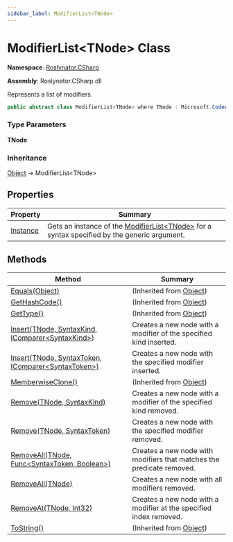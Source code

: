 ```yaml
---
sidebar_label: ModifierList<TNode>
---
```


# ModifierList&lt;TNode&gt; Class

**Namespace**: [Roslynator.CSharp](../index.md)

**Assembly**: Roslynator\.CSharp\.dll

  
Represents a list of modifiers\.

```csharp
public abstract class ModifierList<TNode> where TNode : Microsoft.CodeAnalysis.SyntaxNode
```

### Type Parameters

**TNode**

### Inheritance

[Object](https://docs.microsoft.com/en-us/dotnet/api/system.object) &#x2192; ModifierList&lt;TNode&gt;

## Properties

| Property | Summary |
| -------- | ------- |
| [Instance](Instance/index.md) | Gets an instance of the [ModifierList&lt;TNode&gt;](./index.md) for a syntax specified by the generic argument\. |

## Methods

| Method | Summary |
| ------ | ------- |
| [Equals(Object)](https://docs.microsoft.com/en-us/dotnet/api/system.object.equals) |  \(Inherited from [Object](https://docs.microsoft.com/en-us/dotnet/api/system.object)\) |
| [GetHashCode()](https://docs.microsoft.com/en-us/dotnet/api/system.object.gethashcode) |  \(Inherited from [Object](https://docs.microsoft.com/en-us/dotnet/api/system.object)\) |
| [GetType()](https://docs.microsoft.com/en-us/dotnet/api/system.object.gettype) |  \(Inherited from [Object](https://docs.microsoft.com/en-us/dotnet/api/system.object)\) |
| [Insert(TNode, SyntaxKind, IComparer&lt;SyntaxKind&gt;)](Insert/index.md#4255247645) | Creates a new node with a modifier of the specified kind inserted\. |
| [Insert(TNode, SyntaxToken, IComparer&lt;SyntaxToken&gt;)](Insert/index.md#2540511869) | Creates a new node with the specified modifier inserted\. |
| [MemberwiseClone()](https://docs.microsoft.com/en-us/dotnet/api/system.object.memberwiseclone) |  \(Inherited from [Object](https://docs.microsoft.com/en-us/dotnet/api/system.object)\) |
| [Remove(TNode, SyntaxKind)](Remove/index.md#981244679) | Creates a new node with a modifier of the specified kind removed\. |
| [Remove(TNode, SyntaxToken)](Remove/index.md#1001668605) | Creates a new node with the specified modifier removed\. |
| [RemoveAll(TNode, Func&lt;SyntaxToken, Boolean&gt;)](RemoveAll/index.md#1892225288) | Creates a new node with modifiers that matches the predicate removed\. |
| [RemoveAll(TNode)](RemoveAll/index.md#1375848717) | Creates a new node with all modifiers removed\. |
| [RemoveAt(TNode, Int32)](RemoveAt/index.md) | Creates a new node with a modifier at the specified index removed\. |
| [ToString()](https://docs.microsoft.com/en-us/dotnet/api/system.object.tostring) |  \(Inherited from [Object](https://docs.microsoft.com/en-us/dotnet/api/system.object)\) |

